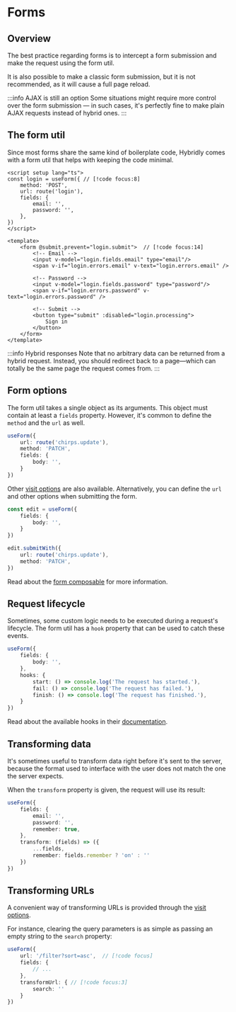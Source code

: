# Forms

## Overview

The best practice regarding forms is to intercept a form submission and make the request using the form util.

It is also possible to make a classic form submission, but it is not recommended, as it will cause a full page reload.

:::info AJAX is still an option
Some situations might require more control over the form submission — in such cases, it's perfectly fine to make plain AJAX requests instead of hybrid ones.
:::

## The form util

Since most forms share the same kind of boilerplate code, Hybridly comes with a form util that helps with keeping the code minimal.

```vue
<script setup lang="ts">
const login = useForm({ // [!code focus:8]
	method: 'POST',
	url: route('login'),
	fields: {
		email: '',
		password: '',
	},
})
</script>

<template>
	<form @submit.prevent="login.submit">  // [!code focus:14]
		<!-- Email -->
		<input v-model="login.fields.email" type="email"/>
		<span v-if="login.errors.email" v-text="login.errors.email" />

		<!-- Password -->
		<input v-model="login.fields.password" type="password"/>
		<span v-if="login.errors.password" v-text="login.errors.password" />

		<!-- Submit -->
		<button type="submit" :disabled="login.processing">
			Sign in
		</button>
	</form>
</template>
```

:::info Hybrid responses
Note that no arbitrary data can be returned from a hybrid request. Instead, you should redirect back to a page—which can totally be the same page the request comes from.
:::

## Form options

The form util takes a single object as its arguments. This object must contain at least a `fields` property. However, it's common to define the `method` and the `url` as well.

```ts
useForm({
	url: route('chirps.update'),
	method: 'PATCH',
	fields: {
		body: '',
	}
})
```

Other [visit options](../api/router/utils.md) are also available. Alternatively, you can define the `url` and other options when submitting the form.

```ts
const edit = useForm({
	fields: {
		body: '',
	}
})

edit.submitWith({
	url: route('chirps.update'),
	method: 'PATCH',
})
```

Read about the [form composable](../api/utils/use-form.md) for more information.

## Request lifecycle

Sometimes, some custom logic needs to be executed during a request's  lifecycle. The form util has a `hook` property that can be used to catch these events.

```ts
useForm({
	fields: {
		body: '',
	},
	hooks: {
		start: () => console.log('The request has started.'),
		fail: () => console.log('The request has failed.'),
		finish: () => console.log('The request has finished.'),
	}
})
```

Read about the available hooks in their [documentation](./hooks.md).

## Transforming data

It's sometimes useful to transform data right before it's sent to the server, because the format used to interface with the user does not match the one the server expects.

When the `transform` property is given, the request will use its result:

```ts
useForm({
	fields: {
		email: '',
		password: '',
		remember: true,
	},
	transform: (fields) => ({
		...fields,
		remember: fields.remember ? 'on' : ''
	})
})
```

## Transforming URLs

A convenient way of transforming URLs is provided through the [visit options](../api/router/utils.md). 

For instance, clearing the query parameters is as simple as passing an empty string to the `search` property:

```ts
useForm({
	url: '/filter?sort=asc',  // [!code focus]
	fields: {
		// ...
	},
	transformUrl: { // [!code focus:3]
		search: ''
	}
})
```
